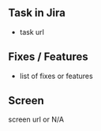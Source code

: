 ## Task in Jira

- task url

## Fixes / Features

- list of fixes or features

## Screen

screen url or N/A
